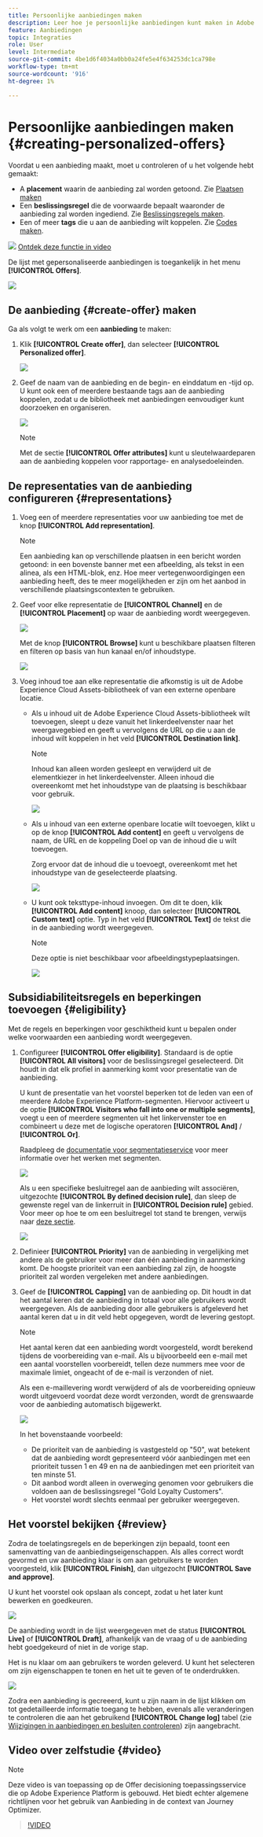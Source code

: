 ```yaml
---
title: Persoonlijke aanbiedingen maken
description: Leer hoe je persoonlijke aanbiedingen kunt maken in Adobe Experience Platform.
feature: Aanbiedingen
topic: Integraties
role: User
level: Intermediate
source-git-commit: 4be1d6f4034a0bb0a24fe5e4f634253dc1ca798e
workflow-type: tm+mt
source-wordcount: '916'
ht-degree: 1%

---
```


# Persoonlijke aanbiedingen maken {#creating-personalized-offers}

Voordat u een aanbieding maakt, moet u controleren of u het volgende hebt gemaakt:

* A **placement** waarin de aanbieding zal worden getoond. Zie [Plaatsen maken](../offer-library/creating-placements.md)
* Een **beslissingsregel** die de voorwaarde bepaalt waaronder de aanbieding zal worden ingediend. Zie [Beslissingsregels maken](../offer-library/creating-decision-rules.md).
* Een of meer **tags** die u aan de aanbieding wilt koppelen. Zie [Codes maken](../offer-library/creating-tags.md).

![](../../assets/do-not-localize/how-to-video.png) [Ontdek deze functie in video](#video)

De lijst met gepersonaliseerde aanbiedingen is toegankelijk in het menu **[!UICONTROL Offers]**.

![](../../assets/offers_list.png)

## De aanbieding {#create-offer} maken

Ga als volgt te werk om een **aanbieding** te maken:

1. Klik **[!UICONTROL Create offer]**, dan selecteer **[!UICONTROL Personalized offer]**.

   ![](../../assets/create_offer.png)

1. Geef de naam van de aanbieding en de begin- en einddatum en -tijd op. U kunt ook een of meerdere bestaande tags aan de aanbieding koppelen, zodat u de bibliotheek met aanbiedingen eenvoudiger kunt doorzoeken en organiseren.

   ![](../../assets/offer_details.png)

   >[!NOTE]
   >
   >Met de sectie **[!UICONTROL Offer attributes]** kunt u sleutelwaardeparen aan de aanbieding koppelen voor rapportage- en analysedoeleinden.

## De representaties van de aanbieding configureren {#representations}

1. Voeg een of meerdere representaties voor uw aanbieding toe met de knop **[!UICONTROL Add representation]**.

   >[!NOTE]
   >
   >Een aanbieding kan op verschillende plaatsen in een bericht worden getoond: in een bovenste banner met een afbeelding, als tekst in een alinea, als een HTML-blok, enz. Hoe meer vertegenwoordigingen een aanbieding heeft, des te meer mogelijkheden er zijn om het aanbod in verschillende plaatsingscontexten te gebruiken.

1. Geef voor elke representatie de **[!UICONTROL Channel]** en de **[!UICONTROL Placement]** op waar de aanbieding wordt weergegeven.

   ![](../../assets/channel-placement.png)

   Met de knop **[!UICONTROL Browse]** kunt u beschikbare plaatsen filteren en filteren op basis van hun kanaal en/of inhoudstype.

   ![](../../assets/browse-placements.png)

1. Voeg inhoud toe aan elke representatie die afkomstig is uit de Adobe Experience Cloud Assets-bibliotheek of van een externe openbare locatie.

   * Als u inhoud uit de Adobe Experience Cloud Assets-bibliotheek wilt toevoegen, sleept u deze vanuit het linkerdeelvenster naar het weergavegebied en geeft u vervolgens de URL op die u aan de inhoud wilt koppelen in het veld **[!UICONTROL Destination link]**.

      >[!NOTE]
      >
      >Inhoud kan alleen worden gesleept en verwijderd uit de elementkiezer in het linkerdeelvenster. Alleen inhoud die overeenkomt met het inhoudstype van de plaatsing is beschikbaar voor gebruik.

      ![](../../assets/offer_drag_content.png)

   * Als u inhoud van een externe openbare locatie wilt toevoegen, klikt u op de knop **[!UICONTROL Add content]** en geeft u vervolgens de naam, de URL en de koppeling Doel op van de inhoud die u wilt toevoegen.

      Zorg ervoor dat de inhoud die u toevoegt, overeenkomt met het inhoudstype van de geselecteerde plaatsing.

      ![](../../assets/offer_add_content.png)

   * U kunt ook teksttype-inhoud invoegen. Om dit te doen, klik **[!UICONTROL Add content]** knoop, dan selecteer **[!UICONTROL Custom text]** optie. Typ in het veld **[!UICONTROL Text]** de tekst die in de aanbieding wordt weergegeven.

      >[!NOTE]
      >
      >Deze optie is niet beschikbaar voor afbeeldingstypeplaatsingen.

      ![](../../assets/offer_text_content.png)

## Subsidiabiliteitsregels en beperkingen toevoegen {#eligibility}

Met de regels en beperkingen voor geschiktheid kunt u bepalen onder welke voorwaarden een aanbieding wordt weergegeven.

1. Configureer **[!UICONTROL Offer eligibility]**. Standaard is de optie **[!UICONTROL All visitors]** voor de beslissingsregel geselecteerd. Dit houdt in dat elk profiel in aanmerking komt voor presentatie van de aanbieding.

   U kunt de presentatie van het voorstel beperken tot de leden van een of meerdere Adobe Experience Platform-segmenten. Hiervoor activeert u de optie **[!UICONTROL Visitors who fall into one or multiple segments]**, voegt u een of meerdere segmenten uit het linkervenster toe en combineert u deze met de logische operatoren **[!UICONTROL And]** / **[!UICONTROL Or]**.

   Raadpleeg de [documentatie voor segmentatieservice](https://experienceleague.adobe.com/docs/experience-platform/segmentation/home.html) voor meer informatie over het werken met segmenten.

   ![](../../assets/offer-eligibility-segment.png)

   Als u een specifieke besluitregel aan de aanbieding wilt associëren, uitgezochte **[!UICONTROL By defined decision rule]**, dan sleep de gewenste regel van de linkerruit in **[!UICONTROL Decision rule]** gebied. Voor meer op hoe te om een besluitregel tot stand te brengen, verwijs naar [deze sectie](../offer-library/creating-decision-rules.md).

   ![](../../assets/offer_rule.png)

1. Definieer **[!UICONTROL Priority]** van de aanbieding in vergelijking met andere als de gebruiker voor meer dan één aanbieding in aanmerking komt. De hoogste prioriteit van een aanbieding zal zijn, de hoogste prioriteit zal worden vergeleken met andere aanbiedingen.

1. Geef de **[!UICONTROL Capping]** van de aanbieding op. Dit houdt in dat het aantal keren dat de aanbieding in totaal voor alle gebruikers wordt weergegeven. Als de aanbieding door alle gebruikers is afgeleverd het aantal keren dat u in dit veld hebt opgegeven, wordt de levering gestopt.

   >[!NOTE]
   >
   >Het aantal keren dat een aanbieding wordt voorgesteld, wordt berekend tijdens de voorbereiding van e-mail. Als u bijvoorbeeld een e-mail met een aantal voorstellen voorbereidt, tellen deze nummers mee voor de maximale limiet, ongeacht of de e-mail is verzonden of niet.
   >
   >Als een e-maillevering wordt verwijderd of als de voorbereiding opnieuw wordt uitgevoerd voordat deze wordt verzonden, wordt de grenswaarde voor de aanbieding automatisch bijgewerkt.

   ![](../../assets/offer_capping.png)

   In het bovenstaande voorbeeld:

   * De prioriteit van de aanbieding is vastgesteld op &quot;50&quot;, wat betekent dat de aanbieding wordt gepresenteerd vóór aanbiedingen met een prioriteit tussen 1 en 49 en na de aanbiedingen met een prioriteit van ten minste 51.
   * Dit aanbod wordt alleen in overweging genomen voor gebruikers die voldoen aan de beslissingsregel &quot;Gold Loyalty Customers&quot;.
   * Het voorstel wordt slechts eenmaal per gebruiker weergegeven.

## Het voorstel bekijken {#review}

Zodra de toelatingsregels en de beperkingen zijn bepaald, toont een samenvatting van de aanbiedingseigenschappen. Als alles correct wordt gevormd en uw aanbieding klaar is om aan gebruikers te worden voorgesteld, klik **[!UICONTROL Finish]**, dan uitgezocht **[!UICONTROL Save and approve]**.

U kunt het voorstel ook opslaan als concept, zodat u het later kunt bewerken en goedkeuren.

![](../../assets/offer_review.png)

De aanbieding wordt in de lijst weergegeven met de status **[!UICONTROL Live]** of **[!UICONTROL Draft]**, afhankelijk van de vraag of u de aanbieding hebt goedgekeurd of niet in de vorige stap.

Het is nu klaar om aan gebruikers te worden geleverd. U kunt het selecteren om zijn eigenschappen te tonen en het uit te geven of te onderdrukken.

![](../../assets/offer_created.png)

Zodra een aanbieding is gecreeerd, kunt u zijn naam in de lijst klikken om tot gedetailleerde informatie toegang te hebben, evenals alle veranderingen te controleren die aan het gebruikend **[!UICONTROL Change log]** tabel (zie [Wijzigingen in aanbiedingen en besluiten controleren](../get-started/user-interface.md#monitoring-changes)) zijn aangebracht.

## Video over zelfstudie {#video}

>[!NOTE]
>
>Deze video is van toepassing op de Offer decisioning toepassingsservice die op Adobe Experience Platform is gebouwd. Het biedt echter algemene richtlijnen voor het gebruik van Aanbieding in de context van Journey Optimizer.

>[!VIDEO](https://video.tv.adobe.com/v/329375?quality=12)
